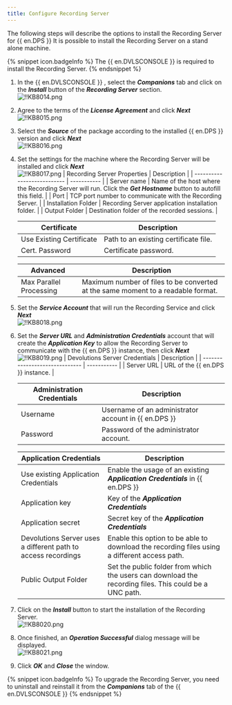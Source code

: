 ```yaml
---
title: Configure Recording Server
---
```

The following steps will describe the options to install the Recording Server for {{ en.DPS }} It is possible to install the Recording Server on a stand alone machine.

{% snippet icon.badgeInfo %}
The {{ en.DVLSCONSOLE }} is required to install the Recording Server.
{% endsnippet %}

1. In the {{ en.DVLSCONSOLE }} , select the ***Companions*** tab and click on the ***Install*** button of the ***Recording Server*** section.  
![!!KB8014.png](/img/en/kb/KB8014.png)

1. Agree to the terms of the ***License Agreement*** and click ***Next***  
![!!KB8015.png](/img/en/kb/KB8015.png)

1. Select the ***Source*** of the package according to the installed {{ en.DPS }} version and click ***Next***  
![!!KB8016.png](/img/en/kb/KB8016.png)

1. Set the settings for the machine where the Recording Server will be installed and click ***Next***  
![!!KB8017.png](/img/en/kb/KB8017.png)
   | Recording Server Properties | Description |
   | --------------------------- | ----------- |
   | Server name                 | Name of the host where the Recording Server will run. Click the ***Get Hostname*** button to autofill this field. |
   | Port                        | TCP port number to communicate with the Recording Server. |
   | Installation Folder         | Recording Server application installation folder. |
   | Output Folder               | Destination folder of the recorded sessions. |

   | Certificate              | Description |
   | ------------------------ | ----------- |
   | Use Existing Certificate | Path to an existing certificate file. |
   | Cert. Password           | Certificate password. |

   | Advanced                | Description |
   | ----------------------- | ----------- |
   | Max Parallel Processing | Maximum number of files to be converted at the same moment to a readable format. |

5. Set the ***Service Account*** that will run the Recording Service and click ***Next***  
![!!KB8018.png](/img/en/kb/KB8018.png)

6. Set the ***Server URL*** and ***Administration Credentials*** account that will create the ***Application Key*** to allow the Recording Server to communicate with the {{ en.DPS }} instance, then click ***Next***  
![!!KB8019.png](/img/en/kb/KB8019.png)
   | Devolutions Server Credentials | Description |
   | ------------------------------ | ----------- |
   | Server URL                     | URL of the {{ en.DPS }} instance. |

   | Administration Credentials | Description |
   | -------------------------- | ----------- |
   | Username                   | Username of an administrator account in {{ en.DPS }} |
   | Password                   | Password of the administrator account. |

   | Application Credentials                                       | Description |
   | ------------------------------------------------------------- | ----------- |
   | Use existing Application Credentials                          | Enable the usage of an existing ***Application Credentials*** in {{ en.DPS }} |
   | Application key                                               | Key of the ***Application Credentials*** |
   | Application secret                                            | Secret key of the ***Application Credentials*** |
   | Devolutions Server uses a different path to access recordings | Enable this option to be able to download the recording files using a different access path. |
   | Public Output Folder                                          | Set the public folder from which the users can download the recording files. This could be a UNC path. |

7. Click on the ***Install*** button to start the installation of the Recording Server.  
![!!KB8020.png](/img/en/kb/KB8020.png)

1. Once finished, an ***Operation Successful*** dialog message will be displayed.  
![!!KB8021.png](/img/en/kb/KB8021.png)

1. Click ***OK*** and ***Close*** the window.

{% snippet icon.badgeInfo %}
To upgrade the Recording Server, you need to uninstall and reinstall it from the ***Companions*** tab of the {{ en.DVLSCONSOLE }}
{% endsnippet %}